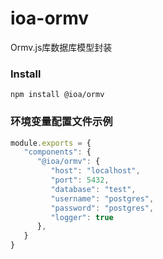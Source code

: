 # ioa-ormv

Ormv.js库数据库模型封装

### Install

```
npm install @ioa/ormv
```

### 环境变量配置文件示例

```js
module.exports = {
   "components": {
      "@ioa/ormv": {
         "host": "localhost",
         "port": 5432,
         "database": "test",
         "username": "postgres",
         "password": "postgres",
         "logger": true
      },
   }
}
```